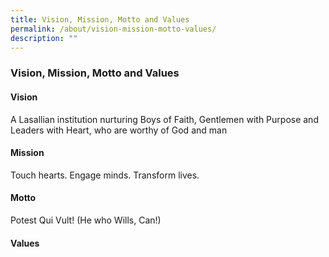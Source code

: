 ```yaml
---
title: Vision, Mission, Motto and Values
permalink: /about/vision-mission-motto-values/
description: ""
---
```

### **Vision, Mission, Motto and Values**

#### **Vision**
A Lasallian institution nurturing Boys of Faith, Gentlemen with Purpose and Leaders with Heart, who are worthy of God and man

#### **Mission**
Touch hearts. Engage minds. Transform lives.

#### **Motto**
Potest Qui Vult! (He who Wills, Can!)

#### **Values**

